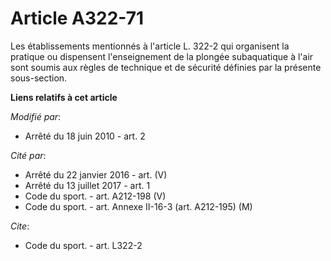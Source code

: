 # Article A322-71

Les établissements mentionnés à l'article L. 322-2 qui organisent la pratique ou dispensent l'enseignement de la plongée
subaquatique à l'air sont soumis aux règles de technique et de sécurité définies par la présente sous-section.

**Liens relatifs à cet article**

_Modifié par_:

  - Arrêté du 18 juin 2010 - art. 2

_Cité par_:

  - Arrêté du 22 janvier 2016 - art. (V)
  - Arrêté du 13 juillet 2017 - art. 1
  - Code du sport. - art. A212-198 (V)
  - Code du sport. - art. Annexe II-16-3 (art. A212-195) (M)

_Cite_:

  - Code du sport. - art. L322-2
